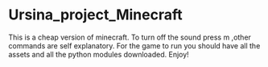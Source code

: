 # Ursina_project_Minecraft
This is a cheap version of minecraft.
To turn off the sound press m ,other commands are self explanatory.
For the game to run you should have all the assets and all the python modules downloaded.
Enjoy!
